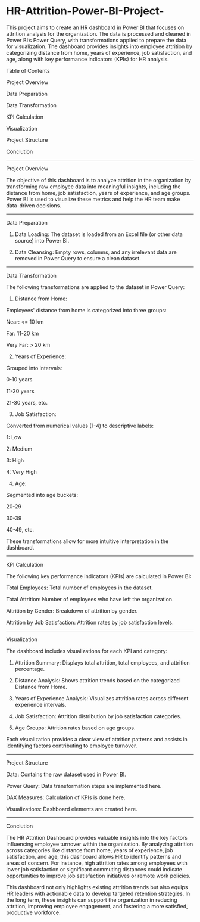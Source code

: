 # HR-Attrition-Power-BI-Project-

This project aims to create an HR dashboard in Power BI that focuses on attrition analysis for the organization. 
The data is processed and cleaned in Power BI’s Power Query, with transformations applied to prepare the data for visualization. 
The dashboard provides insights into employee attrition by categorizing distance from home, years of experience, job satisfaction, and age,
along with key performance indicators (KPIs) for HR analysis.

Table of Contents

Project Overview

Data Preparation

Data Transformation

KPI Calculation

Visualization

Project Structure

Conclution


---

Project Overview

The objective of this dashboard is to analyze attrition in the organization by transforming raw employee data into meaningful insights,
including the distance from home, job satisfaction, years of experience, and age groups. Power BI is used to visualize these metrics 
and help the HR team make data-driven decisions.


---

Data Preparation

1. Data Loading: The dataset is loaded from an Excel file (or other data source) into Power BI.


2. Data Cleansing: Empty rows, columns, and any irrelevant data are removed in Power Query to ensure a clean dataset.




---

Data Transformation

The following transformations are applied to the dataset in Power Query:

1. Distance from Home:

Employees' distance from home is categorized into three groups:

Near: <= 10 km

Far: 11-20 km

Very Far: > 20 km




2. Years of Experience:

Grouped into intervals:

0-10 years

11-20 years

21-30 years, etc.




3. Job Satisfaction:

Converted from numerical values (1-4) to descriptive labels:

1: Low

2: Medium

3: High

4: Very High




4. Age:

Segmented into age buckets:

20-29

30-39

40-49, etc.





These transformations allow for more intuitive interpretation in the dashboard.


---

KPI Calculation

The following key performance indicators (KPIs) are calculated in Power BI:

Total Employees: Total number of employees in the dataset.

Total Attrition: Number of employees who have left the organization.

Attrition by Gender: Breakdown of attrition by gender.

Attrition by Job Satisfaction: Attrition rates by job satisfaction levels.



---

Visualization

The dashboard includes visualizations for each KPI and category:

1. Attrition Summary: Displays total attrition, total employees, and attrition percentage.


2. Distance Analysis: Shows attrition trends based on the categorized Distance from Home.


3. Years of Experience Analysis: Visualizes attrition rates across different experience intervals.


4. Job Satisfaction: Attrition distribution by job satisfaction categories.


5. Age Groups: Attrition rates based on age groups.



Each visualization provides a clear view of attrition patterns and assists in identifying factors contributing to employee turnover.


---

Project Structure

Data: Contains the raw dataset used in Power BI.

Power Query: Data transformation steps are implemented here.

DAX Measures: Calculation of KPIs is done here.

Visualizations: Dashboard elements are created here.



---

Conclution

The HR Attrition Dashboard provides valuable insights into the key factors influencing employee turnover within the organization. By analyzing attrition across categories like distance from home, years of experience, job satisfaction, and age, this dashboard allows HR to identify patterns and areas of concern. For instance, high attrition rates among employees with lower job satisfaction or significant commuting distances could indicate opportunities to improve job satisfaction initiatives or remote work policies.

This dashboard not only highlights existing attrition trends but also equips HR leaders with actionable data to develop targeted retention strategies. In the long term, these insights can support the organization in reducing attrition, improving employee engagement, and fostering a more satisfied, productive workforce.

